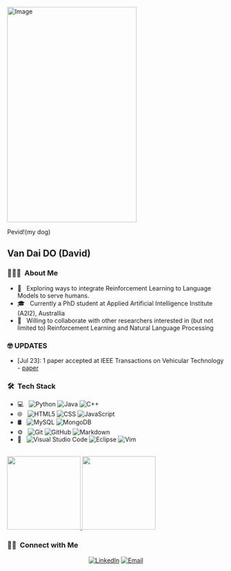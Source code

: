 <p align="center">
  <div class="caption">
    <img src="[https://scontent.fhan5-2.fna.fbcdn.net/v/t1.15752-9/358957518_821966319641588_6385243305527318093_n.jpg?_nc_cat=102&ccb=1-7&_nc_sid=ae9488&_nc_ohc=Y52Zq9ZOBN4AX9sMEWO&_nc_ht=scontent.fhan5-2.fna&oh=03_AdSWXS2ZfroiciBowFp24WqR1LPpwGvA2QwBQj3lpd49NQ&oe=64E1CD9B](https://scontent.fcbr1-1.fna.fbcdn.net/v/t1.15752-9/372333486_837757934323166_3250184740550034835_n.jpg?_nc_cat=108&ccb=1-7&_nc_sid=ae9488&_nc_ohc=m1BJYuveO30AX9zPCY6&_nc_ht=scontent.fcbr1-1.fna&oh=03_AdTzrBuuYET9Ym7xyq8mVnEBvTImi8jTPDyqR9ifyvzqoA&oe=651ABA5A)" width="300" height="500" alt="Image" />
    <p>Pevid!(my dog)</p>
  </div>
</p>
  
<h2> Van Dai DO (David) </h2>

<h3> 👨🏻‍💻 &nbsp;About Me </h3>

- 🤔 &nbsp; Exploring ways to integrate Reinforcement Learning to Language Models to serve humans.
- 🎓 &nbsp; Currently a PhD student at Applied Artificial Intelligence Institute (A2I2), Australlia
- 🌱 &nbsp; Willing to collaborate with other researchers interested in (but not limited to) Reinforcement Learning and Natural Language Processing

<h3> 🤓 UPDATES </h3>

- [Jul 23]: 1 paper accepted at IEEE Transactions on Vehicular Technology - [paper](https://ieeexplore.ieee.org/document/10174680)

<h3> 🛠 &nbsp;Tech Stack</h3>

- 💻 &nbsp;
  ![Python](https://img.shields.io/badge/-Python-333333?style=flat&logo=python)
  ![Java](https://img.shields.io/badge/-Java-333333?style=flat&logo=Java&logoColor=007396)
  ![C++](https://img.shields.io/badge/-C++-333333?style=flat&logo=C%2B%2B&logoColor=00599C)
- 🌐 &nbsp;
  ![HTML5](https://img.shields.io/badge/-HTML5-333333?style=flat&logo=HTML5)
  ![CSS](https://img.shields.io/badge/-CSS-333333?style=flat&logo=CSS3&logoColor=1572B6)
  ![JavaScript](https://img.shields.io/badge/-JavaScript-333333?style=flat&logo=javascript)
- 🛢 &nbsp;
  ![MySQL](https://img.shields.io/badge/-MySQL-333333?style=flat&logo=mysql)
  ![MongoDB](https://img.shields.io/badge/-MongoDB-333333?style=flat&logo=mongodb)
- ⚙️ &nbsp;
  ![Git](https://img.shields.io/badge/-Git-333333?style=flat&logo=git)
  ![GitHub](https://img.shields.io/badge/-GitHub-333333?style=flat&logo=github)
  ![Markdown](https://img.shields.io/badge/-Markdown-333333?style=flat&logo=markdown)
- 🔧 &nbsp;
  ![Visual Studio Code](https://img.shields.io/badge/-Visual%20Studio%20Code-333333?style=flat&logo=visual-studio-code&logoColor=007ACC)
  ![Eclipse](https://img.shields.io/badge/-Eclipse-333333?style=flat&logo=eclipse-ide&logoColor=2C2255)
  ![Vim](https://img.shields.io/badge/-Vim-333333?style=flat&logo=vim)
<br/>

<a href="https://github.com/Davido111200">
  <img height="170em" src="https://github-readme-stats-sigma-five.vercel.app/api?username=Davido111200&theme=buefy&show_icons=true" />
  <img height="170em" src="https://github-readme-stats-sigma-five.vercel.app/api/top-langs/?username=Davido111200&theme=buefy&layout=compact" />
</a>

<br/>

<h3> 🤝🏻 &nbsp;Connect with Me </h3>

<p align="center">
<a href="https://www.linkedin.com/in/do-van-dai-b28b5b133/"><img alt="LinkedIn" src="https://img.shields.io/badge/LinkedIn-DoVanDai-blue"></a>
<a href="mailto:davido111200@gmail.com"><img alt="Email" src="https://img.shields.io/badge/Email-davido111200%40gmail.com-red"></a>
</p>
